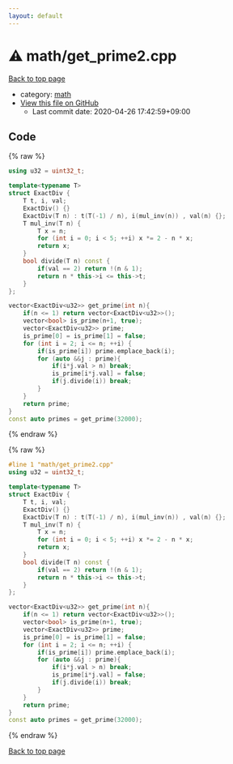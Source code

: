 ```yaml
---
layout: default
---
```


<!-- mathjax config similar to math.stackexchange -->
<script type="text/javascript" async
  src="https://cdnjs.cloudflare.com/ajax/libs/mathjax/2.7.5/MathJax.js?config=TeX-MML-AM_CHTML">
</script>
<script type="text/x-mathjax-config">
  MathJax.Hub.Config({
    TeX: { equationNumbers: { autoNumber: "AMS" }},
    tex2jax: {
      inlineMath: [ ['$','$'] ],
      processEscapes: true
    },
    "HTML-CSS": { matchFontHeight: false },
    displayAlign: "left",
    displayIndent: "2em"
  });
</script>

<script type="text/javascript" src="https://cdnjs.cloudflare.com/ajax/libs/jquery/3.4.1/jquery.min.js"></script>
<script src="https://cdn.jsdelivr.net/npm/jquery-balloon-js@1.1.2/jquery.balloon.min.js" integrity="sha256-ZEYs9VrgAeNuPvs15E39OsyOJaIkXEEt10fzxJ20+2I=" crossorigin="anonymous"></script>
<script type="text/javascript" src="../../assets/js/copy-button.js"></script>
<link rel="stylesheet" href="../../assets/css/copy-button.css" />


# :warning: math/get_prime2.cpp

<a href="../../index.html">Back to top page</a>

* category: <a href="../../index.html#7e676e9e663beb40fd133f5ee24487c2">math</a>
* <a href="{{ site.github.repository_url }}/blob/master/math/get_prime2.cpp">View this file on GitHub</a>
    - Last commit date: 2020-04-26 17:42:59+09:00




## Code

<a id="unbundled"></a>
{% raw %}
```cpp
using u32 = uint32_t;

template<typename T>
struct ExactDiv {
    T t, i, val;
    ExactDiv() {}
    ExactDiv(T n) : t(T(-1) / n), i(mul_inv(n)) , val(n) {};
    T mul_inv(T n) {
        T x = n;
        for (int i = 0; i < 5; ++i) x *= 2 - n * x;
        return x;
    }
    bool divide(T n) const {
        if(val == 2) return !(n & 1);
        return n * this->i <= this->t;
    }
};

vector<ExactDiv<u32>> get_prime(int n){
    if(n <= 1) return vector<ExactDiv<u32>>();
    vector<bool> is_prime(n+1, true);
    vector<ExactDiv<u32>> prime;
    is_prime[0] = is_prime[1] = false;
    for (int i = 2; i <= n; ++i) {
        if(is_prime[i]) prime.emplace_back(i);
        for (auto &&j : prime){
            if(i*j.val > n) break;
            is_prime[i*j.val] = false;
            if(j.divide(i)) break;
        }
    }
    return prime;
}
const auto primes = get_prime(32000);

```
{% endraw %}

<a id="bundled"></a>
{% raw %}
```cpp
#line 1 "math/get_prime2.cpp"
using u32 = uint32_t;

template<typename T>
struct ExactDiv {
    T t, i, val;
    ExactDiv() {}
    ExactDiv(T n) : t(T(-1) / n), i(mul_inv(n)) , val(n) {};
    T mul_inv(T n) {
        T x = n;
        for (int i = 0; i < 5; ++i) x *= 2 - n * x;
        return x;
    }
    bool divide(T n) const {
        if(val == 2) return !(n & 1);
        return n * this->i <= this->t;
    }
};

vector<ExactDiv<u32>> get_prime(int n){
    if(n <= 1) return vector<ExactDiv<u32>>();
    vector<bool> is_prime(n+1, true);
    vector<ExactDiv<u32>> prime;
    is_prime[0] = is_prime[1] = false;
    for (int i = 2; i <= n; ++i) {
        if(is_prime[i]) prime.emplace_back(i);
        for (auto &&j : prime){
            if(i*j.val > n) break;
            is_prime[i*j.val] = false;
            if(j.divide(i)) break;
        }
    }
    return prime;
}
const auto primes = get_prime(32000);

```
{% endraw %}

<a href="../../index.html">Back to top page</a>

